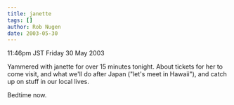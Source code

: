 ```yaml
---
title: janette
tags: []
author: Rob Nugen
date: 2003-05-30
---
```


<p class=date>11:46pm JST Friday 30 May 2003</p>

<p>Yammered with janette for over 15 minutes tonight.  About tickets
for her to come visit, and what we'll do after Japan ("let's meet in
Hawaii"), and catch up on stuff in our local lives.</p>

<p>Bedtime now.</p>
